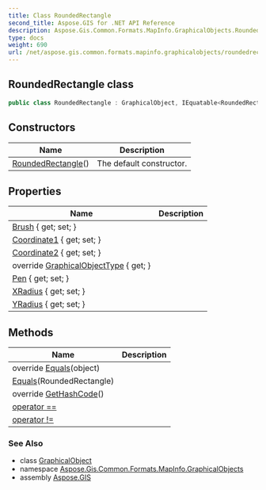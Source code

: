 ```yaml
---
title: Class RoundedRectangle
second_title: Aspose.GIS for .NET API Reference
description: Aspose.Gis.Common.Formats.MapInfo.GraphicalObjects.RoundedRectangle class. 
type: docs
weight: 690
url: /net/aspose.gis.common.formats.mapinfo.graphicalobjects/roundedrectangle/
---
```

## RoundedRectangle class

```csharp
public class RoundedRectangle : GraphicalObject, IEquatable<RoundedRectangle>
```

## Constructors

| Name | Description |
| --- | --- |
| [RoundedRectangle](roundedrectangle/)() | The default constructor. |

## Properties

| Name | Description |
| --- | --- |
| [Brush](../../aspose.gis.common.formats.mapinfo.graphicalobjects/roundedrectangle/brush/) { get; set; } |  |
| [Coordinate1](../../aspose.gis.common.formats.mapinfo.graphicalobjects/roundedrectangle/coordinate1/) { get; set; } |  |
| [Coordinate2](../../aspose.gis.common.formats.mapinfo.graphicalobjects/roundedrectangle/coordinate2/) { get; set; } |  |
| override [GraphicalObjectType](../../aspose.gis.common.formats.mapinfo.graphicalobjects/roundedrectangle/graphicalobjecttype/) { get; } |  |
| [Pen](../../aspose.gis.common.formats.mapinfo.graphicalobjects/roundedrectangle/pen/) { get; set; } |  |
| [XRadius](../../aspose.gis.common.formats.mapinfo.graphicalobjects/roundedrectangle/xradius/) { get; set; } |  |
| [YRadius](../../aspose.gis.common.formats.mapinfo.graphicalobjects/roundedrectangle/yradius/) { get; set; } |  |

## Methods

| Name | Description |
| --- | --- |
| override [Equals](../../aspose.gis.common.formats.mapinfo.graphicalobjects/roundedrectangle/equals/#equals_1)(object) |  |
| [Equals](../../aspose.gis.common.formats.mapinfo.graphicalobjects/roundedrectangle/equals/#equals)(RoundedRectangle) |  |
| override [GetHashCode](../../aspose.gis.common.formats.mapinfo.graphicalobjects/roundedrectangle/gethashcode/)() |  |
| [operator ==](../../aspose.gis.common.formats.mapinfo.graphicalobjects/roundedrectangle/op_equality/) |  |
| [operator !=](../../aspose.gis.common.formats.mapinfo.graphicalobjects/roundedrectangle/op_inequality/) |  |

### See Also

* class [GraphicalObject](../graphicalobject/)
* namespace [Aspose.Gis.Common.Formats.MapInfo.GraphicalObjects](../../aspose.gis.common.formats.mapinfo.graphicalobjects/)
* assembly [Aspose.GIS](../../)


